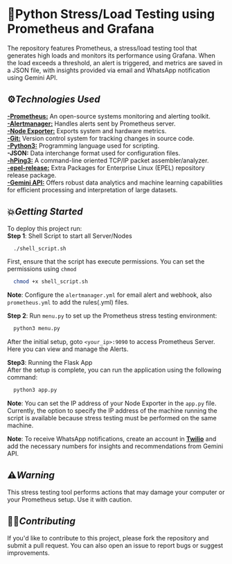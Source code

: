 
# **🎯Python Stress/Load Testing using Prometheus and Grafana**

The repository features Prometheus, a stress/load testing tool that generates high loads and monitors its performance using Grafana. When the load exceeds a threshold, an alert is triggered, and metrics are saved in a JSON file, with insights provided via email and WhatsApp notification using Gemini API.


## ⚙️***Technologies Used***

[**-Prometheus:**](https://prometheus.io/) An open-source systems monitoring and alerting toolkit.\
[**-Alertmanager:**](https://prometheus.io/docs/alerting/latest/alertmanager/) Handles alerts sent by Prometheus server.\
[**-Node Exporter:**](https://prometheus.io/docs/guides/node-exporter/) Exports system and hardware metrics.\
[**-Git:**](https://git-scm.com/) Version control system for tracking changes in source code.\
[**-Python3:**](https://www.python.org/) Programming language used for scripting.\
**-JSON:** Data interchange format used for configuration files.\
[**-hPing3:**](https://www.kali.org/tools/hping3/) A command-line oriented TCP/IP packet assembler/analyzer.\
[**-epel-release:**](https://docs.fedoraproject.org/en-US/epel/ometheus.io/) Extra Packages for Enterprise Linux (EPEL) repository release package.\
[**-Gemini API:**](https://ai.google.dev/) Offers robust data analytics and machine learning capabilities for efficient processing and interpretation of large datasets.





## 💥***Getting Started***

To deploy this project run:\
**Step 1**: Shell Script to start all Server/Nodes

```bash
  ./shell_script.sh
```
First, ensure that the script has execute permissions. You can set the permissions using `chmod`
```bash
  chmod +x shell_script.sh
```
**Note**: Configure the `alertmanager.yml` for email alert and webhook, also `prometheus.yml` to add the rules(.yml) files.

**Step 2**: Run `menu.py` to set up the Prometheus stress testing environment:
```bash
  python3 menu.py
```
After the initial setup, goto `<your_ip>:9090` to access Prometheus Server. Here you can view and manage the Alerts.

**Step3**: Running the Flask App\
After the setup is complete, you can run the application using the following command:
```bash
  python3 app.py
```
**Note**: You can set the IP address of your Node Exporter in the `app.py` file. Currently, the option to specify the IP address of the machine running the script is available because stress testing must be performed on the same machine.

**Note**: To receive WhatsApp notifications, create an account in [**Twilio**](https://www.twilio.com/en-us/messaging/channels/whatsapp)  and add the necessary numbers for insights and recommendations from Gemini API.
## ⚠️***Warning***

This stress testing tool performs actions that may damage your computer or your Prometheus setup. Use it with caution.


## 🙌🏻***Contributing***

If you'd like to contribute to this project, please fork the repository and submit a pull request. You can also open an issue to report bugs or suggest improvements.


